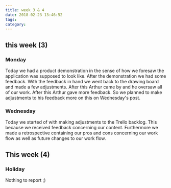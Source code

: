 ```yaml
---
title: week 3 & 4
date: 2018-02-23 13:46:52
tags:
category:
---
```


## this week (3)

### Monday 
Today we had a product demonstration in the sense of how we foresaw the application was supposed to look like. After the demonstration we had some feedback. 
With the feedback in hand we went back to the drawing board and made a few adjustments. After this Arthur came by and he oversaw all of our work.
After this Arthur gave more feedback. So we planned to make adjustments to his feedback more on this on Wednesday's post.

### Wednesday
Today we started of with making adjustments to the Trello backlog. This because we received feedback concerning our content.
Furthermore we made a retrospective containing our pros and cons concerning our work flow as well as future changes to our work flow. 

## This week (4)

### Holiday 
Nothing to report ;)